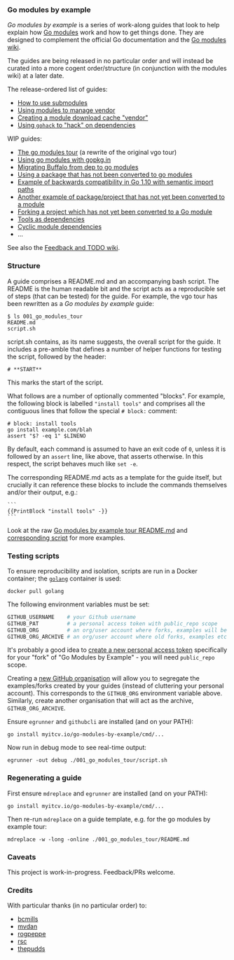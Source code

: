 ### Go modules by example

_Go modules by example_ is a series of work-along guides that look to help explain how [Go
modules](https://golang.org/cmd/go/#hdr-Modules__module_versions__and_more) work and how to get things done. They are
designed to complement the official Go documentation and the [Go modules
wiki](https://github.com/golang/go/wiki/Modules).

The guides are being released in no particular order and will instead be curated into a more cogent order/structure (in
conjunction with the modules wiki) at a later date.

The release-ordered list of guides:

* [How to use submodules](https://github.com/go-modules-by-example/index/blob/master/009_submodules/README.md)
* [Using modules to manage vendor](https://github.com/go-modules-by-example/index/blob/master/008_vendor_example/README.md)
* [Creating a module download cache "vendor"](https://github.com/go-modules-by-example/index/blob/master/012_modvendor/README.md)
* [Using `gohack` to "hack" on dependencies](https://github.com/myitcv/go-modules-by-example/blob/master/011_using_gohack/README.md)

WIP guides:

* [The go modules tour](https://github.com/go-modules-by-example/index/blob/master/001_go_modules_tour/README.md) (a rewrite of the original vgo tour)
* [Using go modules with gopkg.in](https://github.com/go-modules-by-example/index/blob/master/002_using_gopkg_in/README.md)
* [Migrating Buffalo from dep to go modules](https://github.com/go-modules-by-example/index/blob/master/003_migrate_buffalo/README.md)
* [Using a package that has not been converted to go modules](https://github.com/go-modules-by-example/index/blob/master/004_echo_example/README.md)
* [Example of backwards compatibility in Go 1.10 with semantic import paths](https://github.com/go-modules-by-example/index/blob/master/005_old_go/README.md)
* [Another example of package/project that has not yet been converted to a module](https://github.com/go-modules-by-example/index/blob/master/006_not_yet_go_module/README.md)
* [Forking a project which has not yet been converted to a Go module](https://github.com/go-modules-by-example/index/blob/master/007_old_code_replace/README.md)
* [Tools as dependencies](https://github.com/go-modules-by-example/index/blob/master/010_tools/README.md)
* [Cyclic module dependencies](https://github.com/go-modules-by-example/index/blob/master/013_cyclic/README.md)
* ...

See also the [Feedback and TODO wiki](https://github.com/go-modules-by-example/index/wiki/Feedback-TODO).

### Structure

A guide comprises a README.md and an accompanying bash script. The README is the human readable bit and the script acts
as a reproducible set of steps (that can be tested) for the guide. For example, the vgo tour has been rewritten as a _Go
modules by example_ guide:

<!-- __TEMPLATE: ls 001_go_modules_tour
```
$ {{.Cmd}}
{{.Out -}}
```
-->
```
$ ls 001_go_modules_tour
README.md
script.sh
```
<!-- END -->

script.sh contains, as its name suggests, the overall script for the guide. It includes a pre-amble that defines a
number of helper functions for testing the script, followed by the header:

```
# **START**
```

This marks the start of the script.

What follows are a number of optionally commented "blocks". For example, the following block is labelled `"install tools"`
and comprises all the contiguous lines that follow the special `# block:` comment:

```
# block: install tools
go install example.com/blah
assert "$? -eq 1" $LINENO
```

By default, each command is assumed to have an exit code of `0`, unless it is followed by an `assert` line, like above,
that asserts otherwise. In this respect, the script behaves much like `set -e`.

The corresponding README.md acts as a template for the guide itself, but crucially it can reference these blocks to
include the commands themselves and/or their output, e.g.:

    ```
    {{PrintBlock "install tools" -}}
    ```

Look at the raw [Go modules by example tour README.md](https://raw.githubusercontent.com/go-modules-by-example/index/master/001_go_modules_tour/README.md)
and [corresponding script](https://github.com/go-modules-by-example/index/blob/master/001_go_modules_tour/script.sh) for more examples.

### Testing scripts

To ensure reproducibility and isolation, scripts are run in a Docker container; the
[`golang`](https://hub.docker.com/_/golang/) container is used:

<!-- __TEMPLATE: docker pull golang # LONG ONLINE
```
{{.Cmd}}
```
-->
```
docker pull golang
```
<!-- END -->

The following environment variables must be set:

```bash
GITHUB_USERNAME    # your Github username
GITHUB_PAT         # a personal access token with public_repo scope
GITHUB_ORG         # an org/user account where forks, examples will be created
GITHUB_ORG_ARCHIVE # an org/user account where old forks, examples etc will be moved
```

It's probably a good idea to [create a new personal access token](https://github.com/settings/tokens/new) specifically
for your "fork" of "Go Modules by Example" - you will need `public_repo` scope.

Creating a [new GitHub organisation](https://github.com/organizations/new) will allow you to segregate the
examples/forks created by your guides (instead of cluttering your personal account). This corresponds to the
`GITHUB_ORG` environment variable above. Similarly, create another organisation that will act as the archive,
`GITHUB_ORG_ARCHIVE`.

Ensure `egrunner` and `githubcli` are installed (and on your PATH):

<!-- __TEMPLATE: go install myitcv.io/go-modules-by-example/cmd/...
```
{{.Cmd}}
```
-->
```
go install myitcv.io/go-modules-by-example/cmd/...
```
<!-- END -->

Now run in debug mode to see real-time output:

<!-- __TEMPLATE: egrunner -out debug ./001_go_modules_tour/script.sh # LONG ONLINE
```
{{.Cmd}}
```
-->
```
egrunner -out debug ./001_go_modules_tour/script.sh
```
<!-- END -->

### Regenerating a guide

First ensure `mdreplace` and `egrunner` are installed (and on your PATH):

<!-- __TEMPLATE: go install myitcv.io/go-modules-by-example/cmd/...
```
{{.Cmd}}
```
-->
```
go install myitcv.io/go-modules-by-example/cmd/...
```
<!-- END -->

Then re-run `mdreplace` on a guide template, e.g. for the go modules by example tour:

<!-- __TEMPLATE: mdreplace -w -long -online ./001_go_modules_tour/README.md # LONG ONLINE
```
{{.Cmd}}
```
-->
```
mdreplace -w -long -online ./001_go_modules_tour/README.md
```
<!-- END -->

### Caveats

This project is work-in-progress. Feedback/PRs welcome.

### Credits

With particular thanks (in no particular order) to:

* [bcmills](https://github.com/bcmills)
* [mvdan](https://github.com/mvdan)
* [rogpeppe](https://github.com/rogpeppe)
* [rsc](https://github.com/rsc)
* [thepudds](https://github.com/thepudds)
